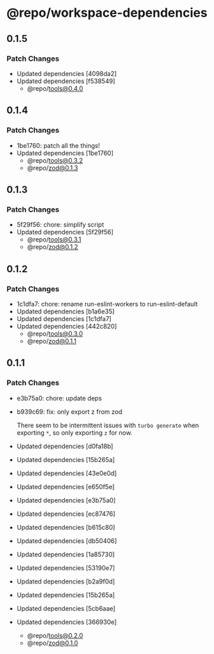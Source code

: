 # @repo/workspace-dependencies

## 0.1.5

### Patch Changes

- Updated dependencies [4098da2]
- Updated dependencies [f538549]
  - @repo/tools@0.4.0

## 0.1.4

### Patch Changes

- 1be1760: patch all the things!
- Updated dependencies [1be1760]
  - @repo/tools@0.3.2
  - @repo/zod@0.1.3

## 0.1.3

### Patch Changes

- 5f29f56: chore: simplify script
- Updated dependencies [5f29f56]
  - @repo/tools@0.3.1
  - @repo/zod@0.1.2

## 0.1.2

### Patch Changes

- 1c1dfa7: chore: rename run-eslint-workers to run-eslint-default
- Updated dependencies [b1a6e35]
- Updated dependencies [1c1dfa7]
- Updated dependencies [442c820]
  - @repo/tools@0.3.0
  - @repo/zod@0.1.1

## 0.1.1

### Patch Changes

- e3b75a0: chore: update deps
- b939c69: fix: only export z from zod

  There seem to be intermittent issues with `turbo generate` when exporting `*`, so only exporting `z` for now.

- Updated dependencies [d0fa18b]
- Updated dependencies [15b265a]
- Updated dependencies [43e0e0d]
- Updated dependencies [e650f5e]
- Updated dependencies [e3b75a0]
- Updated dependencies [ec87476]
- Updated dependencies [b615c80]
- Updated dependencies [db50406]
- Updated dependencies [1a85730]
- Updated dependencies [53190e7]
- Updated dependencies [b2a9f0d]
- Updated dependencies [15b265a]
- Updated dependencies [5cb6aae]
- Updated dependencies [366930e]
  - @repo/tools@0.2.0
  - @repo/zod@0.1.0
